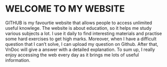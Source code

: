 <!DOCTYPE html>
<html lang="en">
<head>
    <meta charset="UTF-8">
    <meta http-equiv="X-UA-Compatible" content="IE=edge">
    <meta name="viewport" content="width=device-width, initial-scale=1.0">
    <link rel="stylesheet" href="style.css">
    <title>GITHUB</title>
</head>
<body>
    <div class="helo">
        <h1 class="d1">WELCOME TO MY WEBSITE</h1>
        <p class="d2">GITHUB is my favourtie website that allows people to access unlimited useful knowlege. The website is about education, so it helps me study various subjects a lot. I use it daily to find interesting materials and practise some hard exercises to get high marks. Moreover, when I have a difficult question that I can’t solve, I can upload my question on Github. After that, VnDoc will give a answer with a detailed explanation. To sum up, I really enjoy accessing the web every day as it brings me lots of useful information.</p>
    </div>
    
</body>
</html>
